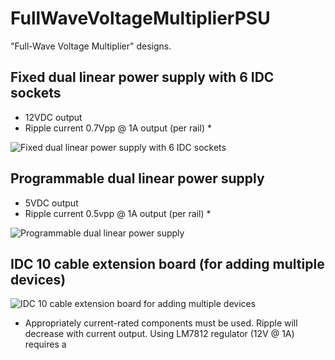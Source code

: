 # FullWaveVoltageMultiplierPSU
"Full-Wave Voltage Multiplier" designs. 

## Fixed dual linear power supply with 6 IDC sockets

- 12VDC output
- Ripple current 0.7Vpp @ 1A output (per rail) * 

![Fixed dual linear power supply with 6 IDC sockets](https://github.com/cracked-machine/FullWaveVoltageMultiplierPSU/blob/master/FixedPSU/doc/FixedPSU3D.png)

## Programmable dual linear power supply

- 5VDC output
- Ripple current 0.5vpp @ 1A output (per rail) *

![Programmable dual linear power supply](https://github.com/cracked-machine/FullWaveVoltageMultiplierPSU/blob/master/AdjustablePSU/doc/AdjustablePSU3D.png)

## IDC 10 cable extension board (for adding multiple devices)

![IDC 10 cable extension board for adding multiple devices](https://github.com/cracked-machine/FullWaveVoltageMultiplierPSU/blob/master/PSUExtensionBoard/doc/PSUExtensionBoard3D.png)


* Appropriately current-rated components must be used. Ripple will decrease with current output.  Using LM7812 regulator (12V @ 1A) requires a 
